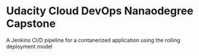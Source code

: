 # Udacity Cloud DevOps Nanaodegree Capstone

A Jenkins CI/D pipeline for a contanerized application using the rolling deployment model
